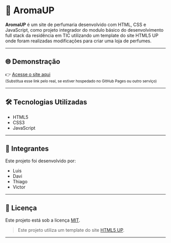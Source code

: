 
# 🖤 AromaUP

**AromaUP** é um site de perfumaria desenvolvido com HTML, CSS e JavaScript, como projeto integrador do modulo básico do desenvolvimento full stack da residência em TIC utilizando um template do site HTML5 UP onde foram realizadas modificações para criar uma loja de perfumes.

---

## 🌐 Demonstração

👉 [Acesse o site aqui](https://davihenriquedev.github.io/Projeto-Integrador-Perfumaria/)  
<sub>(Substitua esse link pelo real, se estiver hospedado no GitHub Pages ou outro serviço)</sub>

---

## 🛠️ Tecnologias Utilizadas

- HTML5  
- CSS3  
- JavaScript  

---

## 👥 Integrantes

Este projeto foi desenvolvido por:

- Luis  
- Davi  
- Thiago  
- Victor  

---

## 📄 Licença

Este projeto está sob a licença [MIT](LICENSE).

> Este projeto utiliza um template do site [HTML5 UP](https://html5up.net/).

---
